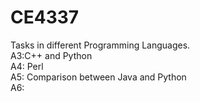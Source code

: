 # CE4337
Tasks in different Programming Languages.<br>
A3:C++ and Python <br>
A4: Perl <br>
A5: Comparison between Java and Python <br>
A6:
